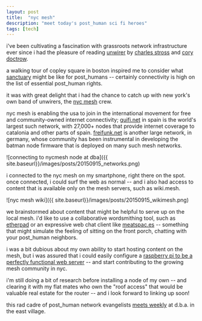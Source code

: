 ```yaml
---
layout: post
title:  "nyc mesh"
description: "meet today's post_human sci fi heroes"
tags: [tech]
---
```


i've been cultivating a fascination with grassroots network infrastructure ever since i had the pleasure of reading [unwirer](http://craphound.com/unwirer/) by [charles stross](http://www.antipope.org/charlie/) and [cory doctrow](http://craphound.com/).

a walking tour of copley square in boston inspired me to consider what [sanctuary](http://slides.com/arebe/sanctuary#/) might be like for post_humans -- certainly connectivity is high on the list of essential post_human rights. 

it was with great delight that i had the chance to catch up with new york's own band of unwirers, the [nyc mesh](https://nycmesh.net/) crew. 

nyc mesh is enabling the usa to join in the international movement for free and community-owned internet connectivity; [guifi.net](https://guifi.net/en) in spain is the world's largest such network, with 27,000+ nodes that provide internet coverage to catalonia and other parts of spain. [freifunk.net](http://freifunk.net/en/) is another large network, in germany, whose community has been instrumental in developing the batman node firmware that is deployed on many such mesh networks.

![connecting to nycmesh node at dba]({{ site.baseurl}}/images/posts/20150915_networks.png)

i connected to the nyc mesh on my smartphone, right there on the spot. once connected, i could surf the web as normal -- and i also had access to content that is available only on the mesh servers, such as wiki.mesh.

![nyc mesh wiki]({{ site.baseurl}}/images/posts/20150915_wikimesh.png)

we brainstormed about content that might be helpful to serve up on the local mesh. i'd like to use a collaborative wordsmithing tool, such as [etherpad](http://etherpad.org/) or an expressive web chat client like [meatspac.es](https://github.com/meatspaces/meatspace-chat-v2) -- something that might simulate the feeling of sitting on the front porch, chatting with your post_human neighbors.  

i was a bit dubious about my own ability to start hosting content on the mesh, but i was assured that i could easily configure a [raspberry pi to be a perfectly functional web server](https://www.raspberrypi.org/documentation/remote-access/web-server/apache.md) -- and start contributing to the growing mesh community in nyc. 

i'm still doing a bit of research before installing a node of my own -- and clearing it with my flat mates who own the "roof access" that would be valuable real estate for the router -- and i look forward to linking up soon! 

this rad cadre of post_human network evangelists [meets weekly](http://www.meetup.com/nycmesh/) at d.b.a. in the east village. 